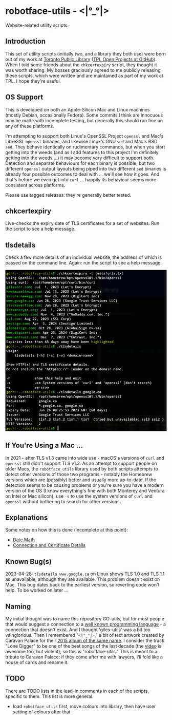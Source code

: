 # robotface-utils - <|°_°|>

Website-related utility scripts.

## Introduction

This set of utility scripts (initially two, and a library they both use)
were born out of my work at <a href="https://tpl.ca">Toronto Public
Library</a> (<a href="https://github.com/TorontoPublicLibrary/">TPL Open
Projects at GitHub</a>).  When I told some friends about the
`chkcertexpiry` script, they thought it was worth sharing.  My bosses
graciously agreed to me publicly releasing these scripts, which were
written and are maintained as part of my work at TPL.  I hope they're
useful.

## OS Support

This is developed on both an Apple-Silicon Mac and Linux machines (mostly
Debian, occasionally Fedora).  Some commits I think are innocuous may be
made with incomplete testing, but generally this should run fine on any of
these platforms.

I'm attempting to support both Linux's OpenSSL Project `openssl` and Mac's
LibreSSL `openssl` binaries, and likewise Linux's GNU `sed` and Mac's BSD
`sed`.  They behave identically on rudimentary commands, but when you start
getting into the weeds (and as I add features to this project I'm
definitely getting into the weeds ...) it may become very difficult to
support both.  Detection and separate behaviours for each binary is
possible, but two different `openssl` output layouts being piped into two
different `sed` binaries is already four possible outcomes to deal with ...
we'll see how it goes.  And that's before we even get into `curl` ...
happily its behaviour seems more consistent across platforms.

Please use tagged releases: they're generally better tested.

## chkcertexpiry

Live-checks the expiry date of TLS certificates for a set of websites.
Run the script to see a help message.

## tlsdetails

Check a few more details of an individual website, the address of which is
passed on the command line.  Again: run the script to see a help message.

![utilities in action (v0.2)](images/v0.2.png)

## If You're Using a Mac ...

In 2021 - after TLS v1.3 came into wide use - macOS's versions of `curl`
and `openssl` still didn't support TLS v1.3.  As an attempt to support
people on older Macs, the `robotface_utils` library used by both scripts
attempts to detect other versions of those two programs - notably the
Homebrew versions which are (possibly) better and usually more
up-to-date.  If the detection seems to be causing problems or you're sure
you have a modern version of the OS (I know everything's fine with both
Monterey and Ventura on Intel or Mac silicon), use `-s` to use the system
versions of `curl` and `openssl` without bothering to search for other
versions.

## Explanations

Some notes on how this is done (incomplete at this point):

- [Date Math](DateMath.md)
- [Connection and Certificate Details](DissectingTheConnection.md)

## Known Bug(s)

2023-04-28: `tlsdetails www.google.ca` on Linux shows TLS 1.0 and TLS 1.1
as unavailable, although they are available.  This problem doesn't exist on
Mac.  This bug dates back to the earliest version, so reverting code won't
help.  To be worked on later ...

## Naming

My initial thought was to name this repository GO-utils, but for most
people that would suggest a connection to a <a
href="https://en.wikipedia.org/wiki/Go_(programming_language)">well known
programming language</a> - a connection that doesn't exist.  And I thought
'giles-utils' was a bit too vainglorious.  Then I remembered "`<|°_°|>`,"
a bit of text artwork created by Caravan Palace for their <a
href="https://en.wikipedia.org/wiki/Robot_Face">2015 album of the same
name</a>.  I consider the track "Lone Digger" to be one of the best songs
of the last decade (the <a
href="https://www.youtube.com/watch?v=UbQgXeY_zi4">video</a> is awesome too,
but violent), so this is "robotface-utils."  This is meant to a tribute to
Caravan Palace: if they come after me with lawyers, I'll fold like a house
of cards and rename it.

## TODO

There are TODO lists in the lead-in comments in each of the scripts,
specific to them.  This list is more general.

- load `robotface_utils` first, move colours into library, then have
  user setting of colours after that

